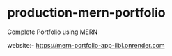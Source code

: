 # production-mern-portfolio
Complete Portfolio using MERN

website:-
https://mern-portfolio-app-ilbl.onrender.com
